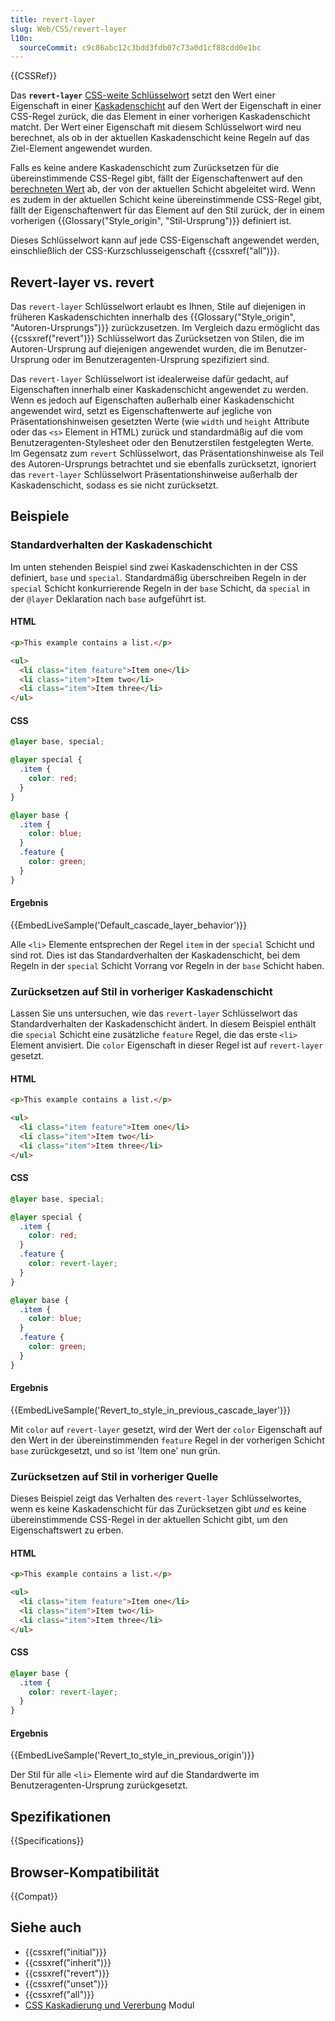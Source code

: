 ```yaml
---
title: revert-layer
slug: Web/CSS/revert-layer
l10n:
  sourceCommit: c9c86abc12c3bdd3fdb07c73a0d1cf88cdd0e1bc
---
```


{{CSSRef}}

Das **`revert-layer`** [CSS-weite Schlüsselwort](/de/docs/Web/CSS/CSS_Types#css-wide_keywords) setzt den Wert einer Eigenschaft in einer [Kaskadenschicht](/de/docs/Web/CSS/@layer) auf den Wert der Eigenschaft in einer CSS-Regel zurück, die das Element in einer vorherigen Kaskadenschicht matcht. Der Wert einer Eigenschaft mit diesem Schlüsselwort wird neu berechnet, als ob in der aktuellen Kaskadenschicht keine Regeln auf das Ziel-Element angewendet wurden.

Falls es keine andere Kaskadenschicht zum Zurücksetzen für die übereinstimmende CSS-Regel gibt, fällt der Eigenschaftenwert auf den [berechneten Wert](/de/docs/Web/CSS/computed_value) ab, der von der aktuellen Schicht abgeleitet wird. Wenn es zudem in der aktuellen Schicht keine übereinstimmende CSS-Regel gibt, fällt der Eigenschaftenwert für das Element auf den Stil zurück, der in einem vorherigen {{Glossary("Style_origin", "Stil-Ursprung")}} definiert ist.

Dieses Schlüsselwort kann auf jede CSS-Eigenschaft angewendet werden, einschließlich der CSS-Kurzschlusseigenschaft {{cssxref("all")}}.

## Revert-layer vs. revert

Das `revert-layer` Schlüsselwort erlaubt es Ihnen, Stile auf diejenigen in früheren Kaskadenschichten innerhalb des {{Glossary("Style_origin", "Autoren-Ursprungs")}} zurückzusetzen. Im Vergleich dazu ermöglicht das {{cssxref("revert")}} Schlüsselwort das Zurücksetzen von Stilen, die im Autoren-Ursprung auf diejenigen angewendet wurden, die im Benutzer-Ursprung oder im Benutzeragenten-Ursprung spezifiziert sind.

Das `revert-layer` Schlüsselwort ist idealerweise dafür gedacht, auf Eigenschaften innerhalb einer Kaskadenschicht angewendet zu werden. Wenn es jedoch auf Eigenschaften außerhalb einer Kaskadenschicht angewendet wird, setzt es Eigenschaftenwerte auf jegliche von Präsentationshinweisen gesetzten Werte (wie `width` und `height` Attribute oder das `<s>` Element in HTML) zurück und standardmäßig auf die vom Benutzeragenten-Stylesheet oder den Benutzerstilen festgelegten Werte. Im Gegensatz zum `revert` Schlüsselwort, das Präsentationshinweise als Teil des Autoren-Ursprungs betrachtet und sie ebenfalls zurücksetzt, ignoriert das `revert-layer` Schlüsselwort Präsentationshinweise außerhalb der Kaskadenschicht, sodass es sie nicht zurücksetzt.

## Beispiele

### Standardverhalten der Kaskadenschicht

Im unten stehenden Beispiel sind zwei Kaskadenschichten in der CSS definiert, `base` und `special`. Standardmäßig überschreiben Regeln in der `special` Schicht konkurrierende Regeln in der `base` Schicht, da `special` in der `@layer` Deklaration nach `base` aufgeführt ist.

#### HTML

```html
<p>This example contains a list.</p>

<ul>
  <li class="item feature">Item one</li>
  <li class="item">Item two</li>
  <li class="item">Item three</li>
</ul>
```

#### CSS

```css
@layer base, special;

@layer special {
  .item {
    color: red;
  }
}

@layer base {
  .item {
    color: blue;
  }
  .feature {
    color: green;
  }
}
```

#### Ergebnis

{{EmbedLiveSample('Default_cascade_layer_behavior')}}

Alle `<li>` Elemente entsprechen der Regel `item` in der `special` Schicht und sind rot. Dies ist das Standardverhalten der Kaskadenschicht, bei dem Regeln in der `special` Schicht Vorrang vor Regeln in der `base` Schicht haben.

### Zurücksetzen auf Stil in vorheriger Kaskadenschicht

Lassen Sie uns untersuchen, wie das `revert-layer` Schlüsselwort das Standardverhalten der Kaskadenschicht ändert. In diesem Beispiel enthält die `special` Schicht eine zusätzliche `feature` Regel, die das erste `<li>` Element anvisiert. Die `color` Eigenschaft in dieser Regel ist auf `revert-layer` gesetzt.

#### HTML

```html
<p>This example contains a list.</p>

<ul>
  <li class="item feature">Item one</li>
  <li class="item">Item two</li>
  <li class="item">Item three</li>
</ul>
```

#### CSS

```css
@layer base, special;

@layer special {
  .item {
    color: red;
  }
  .feature {
    color: revert-layer;
  }
}

@layer base {
  .item {
    color: blue;
  }
  .feature {
    color: green;
  }
}
```

#### Ergebnis

{{EmbedLiveSample('Revert_to_style_in_previous_cascade_layer')}}

Mit `color` auf `revert-layer` gesetzt, wird der Wert der `color` Eigenschaft auf den Wert in der übereinstimmenden `feature` Regel in der vorherigen Schicht `base` zurückgesetzt, und so ist 'Item one' nun grün.

### Zurücksetzen auf Stil in vorheriger Quelle

Dieses Beispiel zeigt das Verhalten des `revert-layer` Schlüsselwortes, wenn es keine Kaskadenschicht für das Zurücksetzen gibt _und_ es keine übereinstimmende CSS-Regel in der aktuellen Schicht gibt, um den Eigenschaftswert zu erben.

#### HTML

```html
<p>This example contains a list.</p>

<ul>
  <li class="item feature">Item one</li>
  <li class="item">Item two</li>
  <li class="item">Item three</li>
</ul>
```

#### CSS

```css
@layer base {
  .item {
    color: revert-layer;
  }
}
```

#### Ergebnis

{{EmbedLiveSample('Revert_to_style_in_previous_origin')}}

Der Stil für alle `<li>` Elemente wird auf die Standardwerte im Benutzeragenten-Ursprung zurückgesetzt.

## Spezifikationen

{{Specifications}}

## Browser-Kompatibilität

{{Compat}}

## Siehe auch

- {{cssxref("initial")}}
- {{cssxref("inherit")}}
- {{cssxref("revert")}}
- {{cssxref("unset")}}
- {{cssxref("all")}}
- [CSS Kaskadierung und Vererbung](/de/docs/Web/CSS/CSS_cascade) Modul
